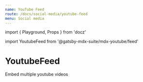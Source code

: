 ```yaml
---
name: YouTube Feed
route: /docs/social-media/youtube-feed
menu: Social media
---
```

import { Playground, Props } from 'docz'

import YoutubeFeed from '@gatsby-mdx-suite/mdx-youtube/feed'

# YoutubeFeed

Embed multiple youtube videos

<Props of={YoutubeFeed} />

<Playground>
  <YoutubeFeed />
</Playground>
